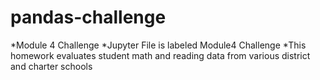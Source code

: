 # pandas-challenge
*Module 4 Challenge
*Jupyter File is labeled Module4 Challenge
*This homework evaluates student math and reading data from various district and charter schools
